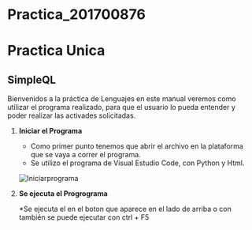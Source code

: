# Practica_201700876


# Practica Unica 
## SimpleQL                                         


Bienvenidos a la práctica de Lenguajes en este manual veremos como utilizar el programa realizado, 
para que el usuario lo pueda entender y poder realizar las activades solicitadas.


1.  **Iniciar el Programa**

      * Como primer punto tenemos que abrir el archivo en la plataforma que se vaya a correr el programa.
      * Se utilizo el programa de Visual Estudio Code, con Python y Html. 
    
      
      
      
      ![Iniciarprograma](https://user-images.githubusercontent.com/69007766/92050074-615b7280-ed49-11ea-9981-276e67072454.png)

2. **Se ejecuta el Progrograma**
 
    *Se ejecuta el en el boton que aparece en el lado de arriba o con también se puede ejecutar con ctrl + F5
    

